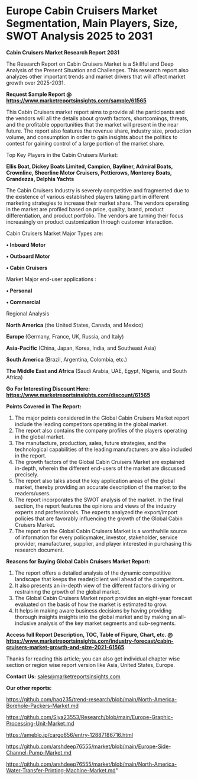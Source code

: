 # Europe Cabin Cruisers Market Segmentation, Main Players, Size, SWOT Analysis 2025 to 2031

<strong>Cabin Cruisers Market Research Report 2031</strong>

The Research Report on Cabin Cruisers Market is a Skillful and Deep Analysis of the Present Situation and Challenges. This research report also analyzes other important trends and market drivers that will affect market growth over 2025-2031.

<strong>Request Sample Report @ <a href=https://www.marketreportsinsights.com/sample/61565>https://www.marketreportsinsights.com/sample/61565</a></strong>

This Cabin Cruisers market report aims to provide all the participants and the vendors will all the details about growth factors, shortcomings, threats, and the profitable opportunities that the market will present in the near future. The report also features the revenue share, industry size, production volume, and consumption in order to gain insights about the politics to contest for gaining control of a large portion of the market share.

Top Key Players in the Cabin Cruisers Market:

<strong>Ellis Boat, Dickey Boats Limited, Campion, Bayliner, Admiral Boats, Crownline, Sheerline Motor Cruisers, Petticrows, Monterey Boats, Grandezza, Delphia Yachts</strong>

The Cabin Cruisers Industry is severely competitive and fragmented due to the existence of various established players taking part in different marketing strategies to increase their market share. The vendors operating in the market are profiled based on price, quality, brand, product differentiation, and product portfolio. The vendors are turning their focus increasingly on product customization through customer interaction.

Cabin Cruisers Market Major Types are:

<strong>• Inboard Motor

• Outboard Motor

• Cabin Cruisers</strong>

Market Major end-user applications :

<strong>• Personal

• Commercial</strong>

Regional Analysis

</u><strong><b>North America</b></strong> (the United States, Canada, and Mexico)

<strong><b>Europe </b></strong>(Germany, France, UK, Russia, and Italy)

<strong><b>Asia-Pacific</b></strong> (China, Japan, Korea, India, and Southeast Asia)

<strong><b>South America</b></strong> (Brazil, Argentina, Colombia, etc.)

<strong><b>The Middle East and Africa</b></strong> (Saudi Arabia, UAE, Egypt, Nigeria, and South Africa)

<strong>Go For Interesting Discount Here: <a href=https://www.marketreportsinsights.com/discount/61565>https://www.marketreportsinsights.com/discount/61565</a></strong>

<strong>Points Covered in The Report:</strong>
<ol>
  <li>The major points considered in the Global Cabin Cruisers Market report include the leading competitors operating in the global market.</li>
  <li>The report also contains the company profiles of the players operating in the global market.</li>
  <li>The manufacture, production, sales, future strategies, and the technological capabilities of the leading manufacturers are also included in the report.</li>
  <li>The growth factors of the Global Cabin Cruisers Market are explained in-depth, wherein the different end-users of the market are discussed precisely.</li>
  <li>The report also talks about the key application areas of the global market, thereby providing an accurate description of the market to the readers/users.</li>
  <li>The report incorporates the SWOT analysis of the market. In the final section, the report features the opinions and views of the industry experts and professionals. The experts analyzed the export/import policies that are favorably influencing the growth of the Global Cabin Cruisers Market.</li>
  <li>The report on the Global Cabin Cruisers Market is a worthwhile source of information for every policymaker, investor, stakeholder, service provider, manufacturer, supplier, and player interested in purchasing this research document.</li>
</ol>
<strong>Reasons for Buying Global Cabin Cruisers Market Report:</strong>

<ol>
  <li>The report offers a detailed analysis of the dynamic competitive landscape that keeps the reader/client well ahead of the competitors.</li>
  <li>It also presents an in-depth view of the different factors driving or restraining the growth of the global market.</li>
  <li>The Global Cabin Cruisers Market report provides an eight-year forecast evaluated on the basis of how the market is estimated to grow.</li>
  <li>It helps in making aware business decisions by having providing thorough insights insights into the global market and by making an all-inclusive analysis of the key market segments and sub-segments.</li>
</ol>
<strong>Access full Report Description, TOC, Table of Figure, Chart, etc. @ <a href=https://www.marketreportsinsights.com/industry-forecast/cabin-cruisers-market-growth-and-size-2021-61565>https://www.marketreportsinsights.com/industry-forecast/cabin-cruisers-market-growth-and-size-2021-61565</a></strong>


Thanks for reading this article; you can also get individual chapter wise section or region wise report version like Asia, United States, Europe.

<strong>Contact Us:</strong>
sales@marketreportsinsights.com

<strong>Our other reports:</strong>

<a href=https://github.com/haq235/trend-research/blob/main/North-America-Borehole-Packers-Market.md>https://github.com/haq235/trend-research/blob/main/North-America-Borehole-Packers-Market.md</a>

<a href=https://github.com/Siya23553/Research/blob/main/Europe-Graphic-Processing-Unit-Market.md>https://github.com/Siya23553/Research/blob/main/Europe-Graphic-Processing-Unit-Market.md</a>

<a href=https://ameblo.jp/cargo656/entry-12887186716.html>https://ameblo.jp/cargo656/entry-12887186716.html</a>

<a href=https://github.com/arshdeep76555/market/blob/main/Europe-Side-Channel-Pump-Market.md>https://github.com/arshdeep76555/market/blob/main/Europe-Side-Channel-Pump-Market.md</a>

<a href=https://github.com/arshdeep76555/market/blob/main/North-America-Water-Transfer-Printing-Machine-Market.md>https://github.com/arshdeep76555/market/blob/main/North-America-Water-Transfer-Printing-Machine-Market.md</a>"
